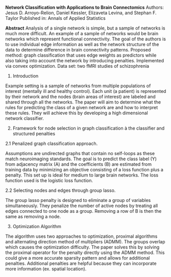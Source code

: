 **Network Classification with Applications to Brain Connectomics**
Authors: Jesus D. Arroyo-Relion, Daniel Kessler, Elizaveta Levina, and Stephan F. Taylor
Published in: Annals of Applied Statistics

**Abstract**
Analysis of a single network is simple, but a sample of networks is much more difficult. An example of a sample of networks would be brain networks which represent functional connectivity. The goal of the authors is to use individual edge information as well as the network structure of the data to determine difference in brain connectivity patterns.
Proposed method: graph classification that uses edge weights as predictors while also taking into account the network by introducing penalties. Implemented via convex optimization.
Data set: two fMRI studies of schizophrenia

1. Introduction

Example setting is a sample of networks from multiple populations of interest (mentally ill and healthy control). Each unit (a patient) is represented by their network and the nodes (brain areas of interest) are labeled and shared through all the networks. The paper will aim to determine what the rules for predicting the class of a given network are and how to interpret these rules. They will achieve this by developing a high dimensional network classifier.

2. Framework for node selection in graph classification à the classifier and structured penalties

2.1 Penalized graph classification approach.

Assumptions are undirected graphs that contain no self-loops as these match neuroimaging standards. The goal is to predict the class label (Y) from adjacency matrix (A) and the coefficients (B) are estimated from training data by minimizing an objective consisting of a loss function plus a penalty. This set up is ideal for medium to large brain networks. The loss function used is the logistic loss function.

2.2 Selecting nodes and edges through group lasso.

The group lasso penalty is designed to eliminate a group of variables simultaneously. They penalize the number of active nodes by treating all edges connected to one node as a group. Removing a row of B is then the same as removing a node.

3. Optimization Algorithm

The algorithm uses two approaches to optimization, proximal algorithms and alternating direction method of multipliers (ADMM). The groups overlap which causes the optimization difficulty. The paper solves this by solving the proximal operator for the penalty directly using the ADMM method. This could give a more accurate sparsity pattern and allows for additional penalties. Additional penalties are helpful because they can incorporate more information (ex. spatial location).
